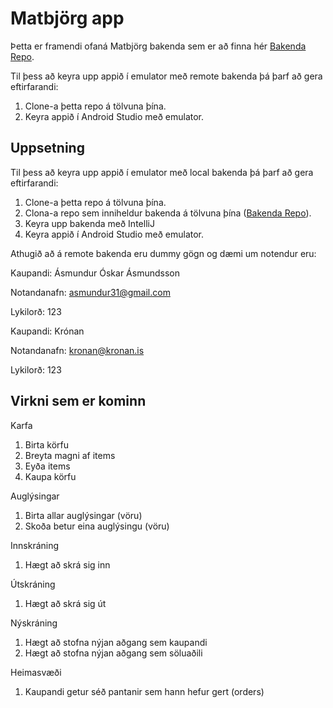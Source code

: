 # Matbjörg app
Þetta er framendi ofaná Matbjörg bakenda sem er að finna hér [Bakenda Repo](https://github.com/asmundur31/Matbjorg).

Til þess að keyra upp appið í emulator með remote bakenda þá þarf að gera eftirfarandi:
1. Clone-a þetta repo á tölvuna þína.
2. Keyra appið í Android Studio með emulator.

## Uppsetning
Til þess að keyra upp appið í emulator með local bakenda þá þarf að gera eftirfarandi:
1. Clone-a þetta repo á tölvuna þína.
2. Clona-a repo sem inniheldur bakenda á tölvuna þína ([Bakenda Repo](https://github.com/asmundur31/Matbjorg)).
3. Keyra upp bakenda með IntelliJ
4. Keyra appið í Android Studio með emulator.

Athugið að á remote bakenda eru dummy gögn og dæmi um notendur eru:

Kaupandi: Ásmundur Óskar Ásmundsson

Notandanafn: asmundur31@gmail.com

Lykilorð: 123

Kaupandi: Krónan

Notandanafn: kronan@kronan.is

Lykilorð: 123

## Virkni sem er kominn
Karfa
1. Birta körfu
2. Breyta magni af items
3. Eyða items
4. Kaupa körfu

Auglýsingar
1. Birta allar auglýsingar (vöru)
2. Skoða betur eina auglýsingu (vöru)

Innskráning
1. Hægt að skrá sig inn

Útskráning
1. Hægt að skrá sig út

Nýskráning
1. Hægt að stofna nýjan aðgang sem kaupandi
2. Hægt að stofna nýjan aðgang sem söluaðili

Heimasvæði
1. Kaupandi getur séð pantanir sem hann hefur gert (orders)